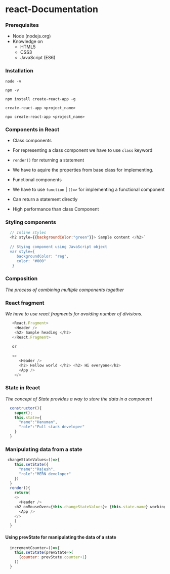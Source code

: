 # react-Documentation

### Prerequisites
* Node (nodejs.org)
* Knowledge on
  * HTML5
  * CSS3
  * JavaScript (ES6)
  
### Installation
`node -v`

`npm -v`

`npm install create-react-app -g`

`create-react-app <project_name>`

`npx create-react-app <project_name>`

### Components in React
* Class components
 * For representing a class component we have to use `class` keyword
 * `render()` for returning a statement
 * We have to aquire the properties from base class for implementing.
 
* Functional components
 * We have to use `function` | `()=>` for implementing a functional component
 * Can return a statement directly
 * High performance than class Component

### Styling components
```javascript
  // Inline styles
  <h2 style={{backgroundColor:"green"}}> Sample content </h2>`
  
  // Stying component using JavaScript object
  var style={
     backgroundColor: "reg",
     color: "#000"
   }
```

### Composition
_The process of combining multiple components together_

### React fragment
_We have to use react fragments for avoiding number of divisions._
```javascript
   <React.Fragment>
    <Header />
    <h2> Sample heading </h2>
   </React.Fragment>
   
   or
   
   <> 
      <Header />
      <h2> Hellow world </h2> <h2> Hi everyone</h2> 
      <App />
    </>
```

### State in React
_The concept of State provides a way to store the data in a component_

```javascript
  constructor(){
    super();
    this.state={
      "name":"Hanuman",
      "role":"Full stack developer"
    }
  }
```

### Manipulating data from a state
```javascript
 changeStateValues=()=>{
    this.setState({
      "name":"Rajesh",
      "role":"MERN developer"
    })
  }
  render(){
    return(
    <> 
      <Header />
    <h2 onMouseOver={this.changeStateValues}> {this.state.name} working as a {this.state.role} </h2> 
      <App />
    </>
    )
  }
```

#### Using prevState for manipulating the data of a state
```javascript
  incrementCounter=()=>{
    this.setState(prevState=>(
      {counter: prevState.counter+1}
    ))
  }
```

